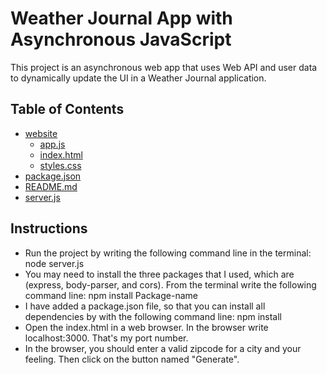 # Weather Journal App with Asynchronous JavaScript  
This project is an asynchronous web app that uses Web API and user data to dynamically update the UI in a Weather Journal application.

## Table of Contents

* [website](#Folder) 
    *   [app.js](#Javascript)
    *   [index.html](#HTML)
    *   [styles.css](#CSS)
* [package.json](#JSON)
*  [README.md](#README.md)
* [server.js](#Javascript)


## Instructions

- Run the project by writing the following command line in the terminal:
    node server.js
- You may need to install the three packages that I used, which are (express, body-parser, and cors). From the terminal write the following command line:
    npm install Package-name
- I have added a package.json file, so that you can install all dependencies by with the following command line:
    npm install
- Open the index.html in a web browser. In the browser write localhost:3000. That's my port number.
- In the browser, you should enter a valid zipcode for a city and your feeling. Then click on the button named "Generate".
